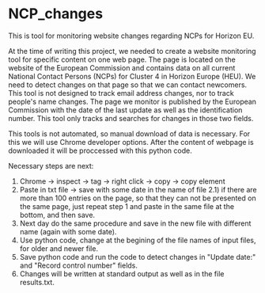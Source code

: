 # NCP_changes
This is tool for monitoring website changes regarding NCPs for Horizon EU.

At the time of writing this project, we needed to create a website monitoring tool for specific content on one web page. The page is located on the website of the European Commission and contains data on all current National Contact Persons (NCPs) for Cluster 4 in Horizon Europe (HEU). We need to detect changes on that page so that we can contact newcomers. This tool is not designed to track email address changes, nor to track people's name changes. The page we monitor is published by the European Commission with the date of the last update as well as the identification number. This tool only tracks and searches for changes in those two fields.

This tools is not automated, so manual download of data is necessary. For this we will use Chrome developer options. After the content of webpage is downloaded it will be proccessed with this python code.

Necessary steps are next:
1) Chrome -> inspect -> <html> tag -> right click -> copy -> copy element
2) Paste in txt file -> save with some date in the name of file
2.1) if there are more than 100 entries on the page, so that they can not be presented on the same page, just repeat step 1 and paste in the same file at the bottom, and then save.
3) Next day do the same procedure and save in the new file with different name (again with some date).
4) Use python code, change at the begining of the file names of input files, for older and newer file.
5) Save python code and run the code to detect changes in "Update date:" and "Record control number" fields.
6) Changes will be written at standard output as well as in the file results.txt.
